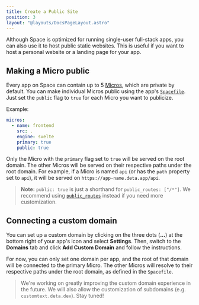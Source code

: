 ```yaml
---
title: Create a Public Site
position: 3
layout: "@layouts/DocsPageLayout.astro"
---
```


Although Space is optimized for running single-user full-stack apps, you can also use it to host public static websites. This is useful if you want to host a personal website or a landing page for your app.

## Making a Micro public

Every app on Space can contain up to 5 [Micros](/docs/en/basics/micros#whats-a-micro), which are private by default. You can make individual Micros public using the app's [`Spacefile`](/docs/en/reference/spacefile). Just set the `public` flag to `true` for each Micro you want to publicize.

Example:

```yaml
micros:
  - name: frontend
    src: .
    engine: svelte
    primary: true
    public: true
```

Only the Micro with the `primary` flag set to `true` will be served on the root domain. The other Micros will be served on their respective paths under the root domain. For example, if a Micro is named `api` (or has the `path` property set to `api`), it will be served on `https://app-name.deta.app/api`.


> __Note:__ `public: true` is just a shorthand for `public_routes: ["/*"]`. We recommend using [`public_routes`](/docs/en/reference/spacefile#public_routes) instead if you need more customization.

## Connecting a custom domain

You can set up a custom domain by clicking on the three dots (__…__) at the bottom right of your app's icon and select **Settings**. Then, switch to the **Domains** tab and click **Add Custom Domain** and follow the instructions.

For now, you can only set one domain per app, and the root of that domain will be connected to the primary Micro. The other Micros will resolve to their respective paths under the root domain, as defined in the `Spacefile`.

> We're working on greatly improving the custom domain experience in the future. We will also allow the customization of subdomains (e.g. `customtext.deta.dev`). Stay tuned!